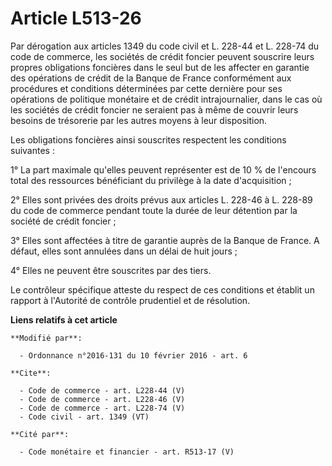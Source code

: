 # Article L513-26

Par dérogation aux articles 1349 du code civil et L. 228-44 et L. 228-74 du code de commerce, les sociétés de crédit foncier
peuvent souscrire leurs propres obligations foncières dans le seul but de les affecter en garantie des opérations de crédit
de la Banque de France conformément aux procédures et conditions déterminées par cette dernière pour ses opérations de
politique monétaire et de crédit intrajournalier, dans le cas où les sociétés de crédit foncier ne seraient pas à même de
couvrir leurs besoins de trésorerie par les autres moyens à leur disposition. 

Les obligations foncières ainsi souscrites respectent les conditions suivantes : 

1° La part maximale qu'elles peuvent représenter est de 10 % de l'encours total des ressources bénéficiant du privilège à la
date d'acquisition ; 

2° Elles sont privées des droits prévus aux articles L. 228-46 à L. 228-89 du code de commerce pendant toute la durée de leur
détention par la société de crédit foncier ; 

3° Elles sont affectées à titre de garantie auprès de la Banque de France. A défaut, elles sont annulées dans un délai de
huit jours ; 

4° Elles ne peuvent être souscrites par des tiers. 

Le contrôleur spécifique atteste du respect de ces conditions et établit un rapport à l'Autorité de contrôle prudentiel et de
résolution.

**Liens relatifs à cet article**

	**Modifié par**:

	  - Ordonnance n°2016-131 du 10 février 2016 - art. 6

	**Cite**:

	  - Code de commerce - art. L228-44 (V)
	  - Code de commerce - art. L228-46 (V)
	  - Code de commerce - art. L228-74 (V)
	  - Code civil - art. 1349 (VT)

	**Cité par**:

	  - Code monétaire et financier - art. R513-17 (V)
